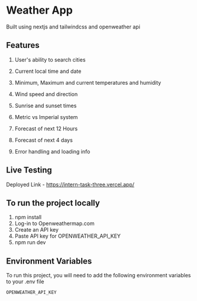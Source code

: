 
# Weather App
Built using nextjs and tailwindcss and openweather api



## Features
1. User's ability to search cities

2. Current local time and date

3. Minimum, Maximum and current temperatures and humidity

4. Wind speed and direction

5. Sunrise and sunset times

6. Metric vs Imperial system

7. Forecast of next 12 Hours

8. Forecast of next 4 days

9. Error handling and loading info
## Live Testing
Deployed Link - https://intern-task-three.vercel.app/
## To run the project locally
1. npm install
2. Log-in to Openweathermap.com
3. Create an API key
4. Paste API key for OPENWEATHER_API_KEY
5. npm run dev
## Environment Variables

To run this project, you will need to add the following environment variables to your .env file

`OPENWEATHER_API_KEY`



